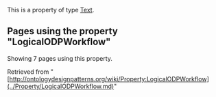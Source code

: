 This is a property of type [Text](../Type/Text.md "Type:Text").




  


## Pages using the property "LogicalODPWorkflow"


Showing 7 pages using this property.



Retrieved from "[http://ontologydesignpatterns.org/wiki/Property:LogicalODPWorkflow](../Property/LogicalODPWorkflow.md)"